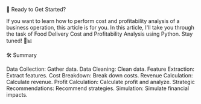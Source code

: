 📢 Ready to Get Started?

If you want to learn how to perform cost and profitability analysis of a business operation, this article is for you. In this article, 
I'll take you through the task of Food Delivery Cost and Profitability Analysis using Python. Stay tuned! 🚀📊

🛠️ Summary

Data Collection: Gather data.
Data Cleaning: Clean data.
Feature Extraction: Extract features.
Cost Breakdown: Break down costs.
Revenue Calculation: Calculate revenue.
Profit Calculation: Calculate profit and analyze.
Strategic Recommendations: Recommend strategies.
Simulation: Simulate financial impacts.
